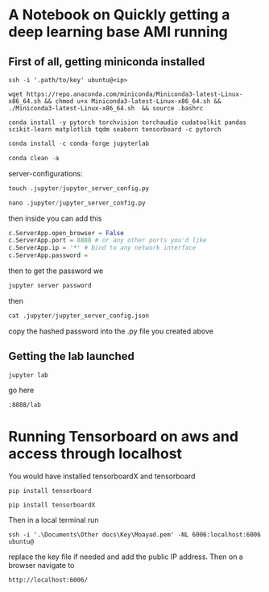 # A Notebook on Quickly getting a deep learning base AMI running

## First of all, getting miniconda installed

~~~shell
ssh -i '.path/to/key' ubuntu@<ip>
~~~

~~~shell
wget https://repo.anaconda.com/miniconda/Miniconda3-latest-Linux-x86_64.sh && chmod u+x Miniconda3-latest-Linux-x86_64.sh && ./Miniconda3-latest-Linux-x86_64.sh  && source .bashrc
~~~

~~~shell
conda install -y pytorch torchvision torchaudio cudatoolkit pandas scikit-learn matplotlib tqdm seaborn tensorboard -c pytorch 
~~~

~~~python
conda install -c conda-forge jupyterlab
~~~
~~~python
conda clean -a
~~~


server-configurations:

~~~python
touch .jupyter/jupyter_server_config.py
~~~

~~~python
nano .jupyter/jupyter_server_config.py
~~~

then inside you can add this
~~~python
c.ServerApp.open_browser = False
c.ServerApp.port = 8888 # or any other ports you'd like
c.ServerApp.ip = '*' # bind to any network interface
c.ServerApp.password = 
~~~
then to get the password we 

~~~python
jupyter server password
~~~

then 
~~~python
cat .jupyter/jupyter_server_config.json
~~~
copy the hashed password into the .py file you created above

## Getting the lab launched

~~~
jupyter lab
~~~

go here 
~~~
:8888/lab
~~~

# Running Tensorboard on aws and access through localhost

You would have installed tensorboardX and tensorboard

~~~
pip install tensorboard
~~~

~~~
pip install tensorboardX
~~~

Then in a local terminal run 

~~~
ssh -i '.\Documents\Other docs\Key\Moayad.pem' -NL 6006:localhost:6006 ubuntu@
~~~
replace the key file if needed and add the public IP address. Then on a browser navigate to 

~~~
http://localhost:6006/
~~~
